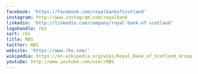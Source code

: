 ```yaml
---
facebook: 'https://facebook.com/royalbankofscotland'
instagram: http://www.instagram.com/royalbank
linkedin: 'http://linkedin.com/company/royal-bank-of-scotland'
logohandle: rbs
sort: rbs
title: RBS
twitter: RBS
website: 'https://www.rbs.com/'
wikipedia: https://en.wikipedia.org/wiki/Royal_Bank_of_Scotland_Group
youtube: http://www.youtube.com/user/RBS
---
```

